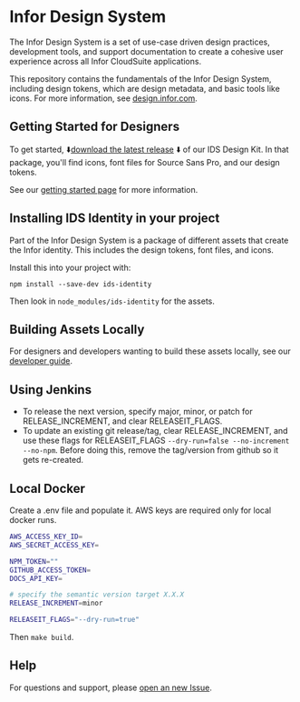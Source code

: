 # Infor Design System

The Infor Design System is a set of use-case driven design practices, development tools, and support documentation to create a cohesive user experience across all Infor CloudSuite applications.

This repository contains the fundamentals of the Infor Design System, including design tokens, which are design metadata, and basic tools like icons. For more information, see [design.infor.com](https://design.infor.com).

## Getting Started for Designers

To get started, :arrow_down:[download the latest release](https://github.com/infor-design/design-system/releases/latest) :arrow_down: of our IDS Design Kit. In that package, you'll find icons, font files for Source Sans Pro, and our design tokens.

See our [getting started page](https://design.infor.com/guidelines/getting-started-designers) for more information.

## Installing IDS Identity in your project

Part of the Infor Design System is a package of different assets that create the Infor identity. This includes the design tokens, font files, and icons.

Install this into your project with:

```shell
npm install --save-dev ids-identity
```

Then look in `node_modules/ids-identity` for the assets.

## Building Assets Locally

For designers and developers wanting to build these assets locally, see our [developer guide](docs/DEVELOP.md).

## Using Jenkins

- To release the next version, specify major, minor, or patch for RELEASE_INCREMENT, and clear RELEASEIT_FLAGS.
- To update an existing git release/tag, clear RELEASE_INCREMENT, and use these flags for RELEASEIT_FLAGS `--dry-run=false --no-increment --no-npm`. Before doing this, remove the tag/version from github so it gets re-created.

## Local Docker

Create a .env file and populate it. AWS keys are required only for local docker runs.

```bash
AWS_ACCESS_KEY_ID=
AWS_SECRET_ACCESS_KEY=

NPM_TOKEN=""
GITHUB_ACCESS_TOKEN=
DOCS_API_KEY=

# specify the semantic version target X.X.X
RELEASE_INCREMENT=minor

RELEASEIT_FLAGS="--dry-run=true"
```

Then `make build`.

## Help

For questions and support, please [open an new Issue](https://github.com/infor-design/design-system/issues/new?template=support.md&title=[Support]).
